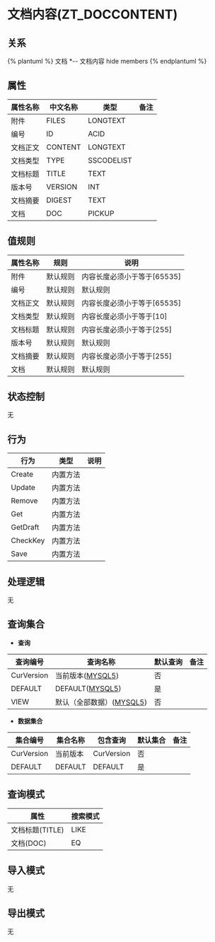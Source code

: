 # 文档内容(ZT_DOCCONTENT)

  

## 关系
{% plantuml %}
文档 *-- 文档内容 
hide members
{% endplantuml %}

## 属性

| 属性名称        |    中文名称    | 类型     |  备注  |
| --------   |------------| -----   |  -------- | 
|附件|FILES|LONGTEXT|&nbsp;|
|编号|ID|ACID|&nbsp;|
|文档正文|CONTENT|LONGTEXT|&nbsp;|
|文档类型|TYPE|SSCODELIST|&nbsp;|
|文档标题|TITLE|TEXT|&nbsp;|
|版本号|VERSION|INT|&nbsp;|
|文档摘要|DIGEST|TEXT|&nbsp;|
|文档|DOC|PICKUP|&nbsp;|

## 值规则
| 属性名称    | 规则    |  说明  |
| --------   |------------| ----- | 
|附件|默认规则|内容长度必须小于等于[65535]|
|编号|默认规则|默认规则|
|文档正文|默认规则|内容长度必须小于等于[65535]|
|文档类型|默认规则|内容长度必须小于等于[10]|
|文档标题|默认规则|内容长度必须小于等于[255]|
|版本号|默认规则|默认规则|
|文档摘要|默认规则|内容长度必须小于等于[255]|
|文档|默认规则|默认规则|

## 状态控制

无


## 行为
| 行为    | 类型    |  说明  |
| --------   |------------| ----- | 
|Create|内置方法|&nbsp;|
|Update|内置方法|&nbsp;|
|Remove|内置方法|&nbsp;|
|Get|内置方法|&nbsp;|
|GetDraft|内置方法|&nbsp;|
|CheckKey|内置方法|&nbsp;|
|Save|内置方法|&nbsp;|

## 处理逻辑
无

## 查询集合

* **查询**

| 查询编号 | 查询名称       | 默认查询 |   备注|
| --------  | --------   | --------   | ----- |
|CurVersion|当前版本([MYSQL5](../../appendix/query_MYSQL5.md#DocContent_CurVersion))|否|&nbsp;|
|DEFAULT|DEFAULT([MYSQL5](../../appendix/query_MYSQL5.md#DocContent_Default))|是|&nbsp;|
|VIEW|默认（全部数据）([MYSQL5](../../appendix/query_MYSQL5.md#DocContent_View))|否|&nbsp;|

* **数据集合**

| 集合编号 | 集合名称   |  包含查询  | 默认集合 |   备注|
| --------  | --------   | -------- | --------   | ----- |
|CurVersion|当前版本|CurVersion|否|&nbsp;|
|DEFAULT|DEFAULT|DEFAULT|是|&nbsp;|

## 查询模式
| 属性      |    搜索模式     |
| --------   |------------|
|文档标题(TITLE)|LIKE|
|文档(DOC)|EQ|

## 导入模式
无


## 导出模式
无
